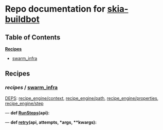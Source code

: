 <!--- AUTOGENERATED BY `./recipes.py test train` -->
# Repo documentation for [skia-buildbot]()
## Table of Contents

**[Recipes](#Recipes)**
  * [swarm_infra](#recipes-swarm_infra)
## Recipes

### *recipes* / [swarm\_infra](/infra/bots/recipes/swarm_infra.py)

[DEPS](/infra/bots/recipes/swarm_infra.py#13): [recipe\_engine/context][recipe_engine/recipe_modules/context], [recipe\_engine/path][recipe_engine/recipe_modules/path], [recipe\_engine/properties][recipe_engine/recipe_modules/properties], [recipe\_engine/step][recipe_engine/recipe_modules/step]

&mdash; **def [RunSteps](/infra/bots/recipes/swarm_infra.py#36)(api):**

&mdash; **def [retry](/infra/bots/recipes/swarm_infra.py#24)(api, attempts, \*args, \*\*kwargs):**

[recipe_engine/recipe_modules/context]: https://chromium.googlesource.com/infra/luci/recipes-py.git/+/5f5aea33b7cac05bfc7f7b68332de60ddd143be3/README.recipes.md#recipe_modules-context
[recipe_engine/recipe_modules/path]: https://chromium.googlesource.com/infra/luci/recipes-py.git/+/5f5aea33b7cac05bfc7f7b68332de60ddd143be3/README.recipes.md#recipe_modules-path
[recipe_engine/recipe_modules/properties]: https://chromium.googlesource.com/infra/luci/recipes-py.git/+/5f5aea33b7cac05bfc7f7b68332de60ddd143be3/README.recipes.md#recipe_modules-properties
[recipe_engine/recipe_modules/step]: https://chromium.googlesource.com/infra/luci/recipes-py.git/+/5f5aea33b7cac05bfc7f7b68332de60ddd143be3/README.recipes.md#recipe_modules-step
